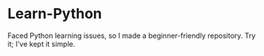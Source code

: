 # Learn-Python
Faced Python learning issues, so I made a beginner-friendly repository. Try it; I've kept it simple.
